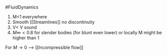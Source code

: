 #FluidDynamics 
1. M<1 everywhere
2. Smooth [[Streamlines]] no discontinuity
3. V< V sound
4. $M\infty < 0.8$ for slender bodies (for blunt even lower) or locally M might be higher than 1

For $M \to 0$ --> [[Incompressible flow]]
